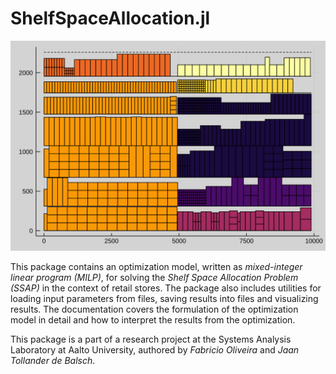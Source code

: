 # ShelfSpaceAllocation.jl
![](figures/model/planogram.svg)

This package contains an optimization model, written as *mixed-integer linear program (MILP)*, for solving the *Shelf Space Allocation Problem (SSAP)* in the context of retail stores. The package also includes utilities for loading input parameters from files, saving results into files and visualizing results. The documentation covers the formulation of the optimization model in detail and how to interpret the results from the optimization.

This package is a part of a research project at the Systems Analysis Laboratory at Aalto University, authored by *Fabricio Oliveira* and *Jaan Tollander de Balsch*.
